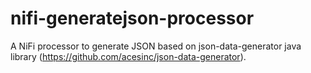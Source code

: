 # nifi-generatejson-processor
A NiFi processor to generate JSON based on json-data-generator java library (https://github.com/acesinc/json-data-generator). 
